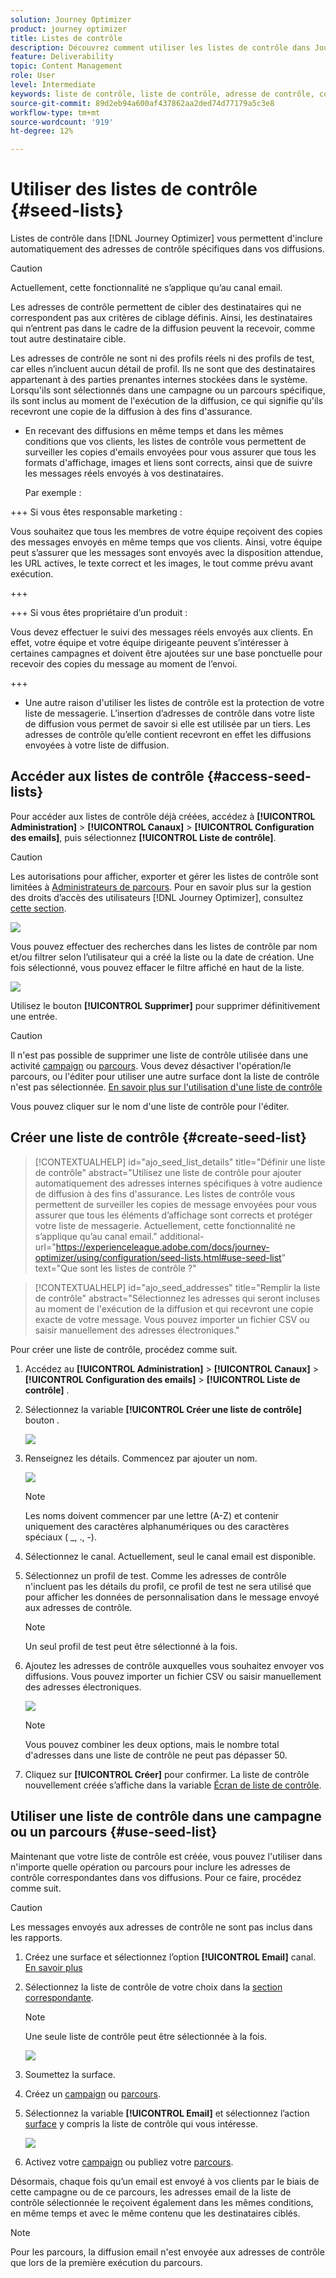 ```yaml
---
solution: Journey Optimizer
product: journey optimizer
title: Listes de contrôle
description: Découvrez comment utiliser les listes de contrôle dans Journey Optimizer
feature: Deliverability
topic: Content Management
role: User
level: Intermediate
keywords: liste de contrôle, liste de contrôle, adresse de contrôle, configuration
source-git-commit: 89d2eb94a600af437862aa2ded74d77179a5c3e8
workflow-type: tm+mt
source-wordcount: '919'
ht-degree: 12%

---
```


# Utiliser des listes de contrôle {#seed-lists}

Listes de contrôle dans [!DNL Journey Optimizer] vous permettent d&#39;inclure automatiquement des adresses de contrôle spécifiques dans vos diffusions.

>[!CAUTION]
>
>Actuellement, cette fonctionnalité ne s’applique qu’au canal email.

Les adresses de contrôle permettent de cibler des destinataires qui ne correspondent pas aux critères de ciblage définis. Ainsi, les destinataires qui n’entrent pas dans le cadre de la diffusion peuvent la recevoir, comme tout autre destinataire cible.

Les adresses de contrôle ne sont ni des profils réels ni des profils de test, car elles n’incluent aucun détail de profil. Ils ne sont que des destinataires appartenant à des parties prenantes internes stockées dans le système. Lorsqu&#39;ils sont sélectionnés dans une campagne ou un parcours spécifique, ils sont inclus au moment de l&#39;exécution de la diffusion, ce qui signifie qu&#39;ils recevront une copie de la diffusion à des fins d&#39;assurance.

* En recevant des diffusions en même temps et dans les mêmes conditions que vos clients, les listes de contrôle vous permettent de surveiller les copies d&#39;emails envoyées pour vous assurer que tous les formats d&#39;affichage, images et liens sont corrects, ainsi que de suivre les messages réels envoyés à vos destinataires.

  Par exemple :

+++ Si vous êtes responsable marketing :

  Vous souhaitez que tous les membres de votre équipe reçoivent des copies des messages envoyés en même temps que vos clients. Ainsi, votre équipe peut s’assurer que les messages sont envoyés avec la disposition attendue, les URL actives, le texte correct et les images, le tout comme prévu avant exécution.

+++

+++ Si vous êtes propriétaire d’un produit :

  Vous devez effectuer le suivi des messages réels envoyés aux clients. En effet, votre équipe et votre équipe dirigeante peuvent s’intéresser à certaines campagnes et doivent être ajoutées sur une base ponctuelle pour recevoir des copies du message au moment de l’envoi.

+++

* Une autre raison d&#39;utiliser les listes de contrôle est la protection de votre liste de messagerie. L’insertion d’adresses de contrôle dans votre liste de diffusion vous permet de savoir si elle est utilisée par un tiers. Les adresses de contrôle qu’elle contient recevront en effet les diffusions envoyées à votre liste de diffusion.

## Accéder aux listes de contrôle {#access-seed-lists}

Pour accéder aux listes de contrôle déjà créées, accédez à **[!UICONTROL Administration]** > **[!UICONTROL Canaux]** > **[!UICONTROL Configuration des emails]**, puis sélectionnez **[!UICONTROL Liste de contrôle]**.

>[!CAUTION]
>
>Les autorisations pour afficher, exporter et gérer les listes de contrôle sont limitées à [Administrateurs de parcours](../administration/ootb-product-profiles.md#journey-administrator). Pour en savoir plus sur la gestion des droits d’accès des utilisateurs [!DNL Journey Optimizer], consultez [cette section](../administration/permissions-overview.md).

![](assets/seed-list-access.png)

Vous pouvez effectuer des recherches dans les listes de contrôle par nom et/ou filtrer selon l’utilisateur qui a créé la liste ou la date de création. Une fois sélectionné, vous pouvez effacer le filtre affiché en haut de la liste.

![](assets/seed-list-filtering.png)

Utilisez le bouton **[!UICONTROL Supprimer]** pour supprimer définitivement une entrée.

>[!CAUTION]
>
>Il n&#39;est pas possible de supprimer une liste de contrôle utilisée dans une activité [campaign](../campaigns/review-activate-campaign.md) ou [parcours](../building-journeys/publishing-the-journey.md). Vous devez désactiver l&#39;opération/le parcours, ou l&#39;éditer pour utiliser une autre surface dont la liste de contrôle n&#39;est pas sélectionnée. [En savoir plus sur l&#39;utilisation d&#39;une liste de contrôle](#use-seed-list)

Vous pouvez cliquer sur le nom d&#39;une liste de contrôle pour l&#39;éditer. <!--Use the **[!UICONTROL Edit]** button to edit a seed list.-->

## Créer une liste de contrôle {#create-seed-list}

>[!CONTEXTUALHELP]
>id="ajo_seed_list_details"
>title="Définir une liste de contrôle"
>abstract="Utilisez une liste de contrôle pour ajouter automatiquement des adresses internes spécifiques à votre audience de diffusion à des fins d&#39;assurance. Les listes de contrôle vous permettent de surveiller les copies de message envoyées pour vous assurer que tous les éléments d’affichage sont corrects et protéger votre liste de messagerie. Actuellement, cette fonctionnalité ne s’applique qu’au canal email."
>additional-url="https://experienceleague.adobe.com/docs/journey-optimizer/using/configuration/seed-lists.html#use-seed-list" text="Que sont les listes de contrôle ?"

>[!CONTEXTUALHELP]
>id="ajo_seed_addresses"
>title="Remplir la liste de contrôle"
>abstract="Sélectionnez les adresses qui seront incluses au moment de l&#39;exécution de la diffusion et qui recevront une copie exacte de votre message. Vous pouvez importer un fichier CSV ou saisir manuellement des adresses électroniques."

Pour créer une liste de contrôle, procédez comme suit.

1. Accédez au **[!UICONTROL Administration]** > **[!UICONTROL Canaux]** > **[!UICONTROL Configuration des emails]** > **[!UICONTROL Liste de contrôle]** .

1. Sélectionnez la variable **[!UICONTROL Créer une liste de contrôle]** bouton .

   ![](assets/seed-list-create-button.png)

1. Renseignez les détails. Commencez par ajouter un nom.

   ![](assets/seed-list-details.png)

   >[!NOTE]
   >
   >Les noms doivent commencer par une lettre (A-Z) et contenir uniquement des caractères alphanumériques ou des caractères spéciaux ( _, ., -).

1. Sélectionnez le canal. Actuellement, seul le canal email est disponible.

1. Sélectionnez un profil de test. Comme les adresses de contrôle n&#39;incluent pas les détails du profil, ce profil de test ne sera utilisé que pour afficher les données de personnalisation dans le message envoyé aux adresses de contrôle.

   >[!NOTE]
   >
   >Un seul profil de test peut être sélectionné à la fois.

1. Ajoutez les adresses de contrôle auxquelles vous souhaitez envoyer vos diffusions. Vous pouvez importer un fichier CSV ou saisir manuellement des adresses électroniques.

   ![](assets/seed-list-email-addresses.png)

   >[!NOTE]
   >
   >Vous pouvez combiner les deux options, mais le nombre total d&#39;adresses dans une liste de contrôle ne peut pas dépasser 50.

1. Cliquez sur **[!UICONTROL Créer]** pour confirmer. La liste de contrôle nouvellement créée s’affiche dans la variable [Écran de liste de contrôle](#access-seed-lists).

## Utiliser une liste de contrôle dans une campagne ou un parcours {#use-seed-list}

Maintenant que votre liste de contrôle est créée, vous pouvez l&#39;utiliser dans n&#39;importe quelle opération ou parcours pour inclure les adresses de contrôle correspondantes dans vos diffusions. Pour ce faire, procédez comme suit.

>[!CAUTION]
>
>Les messages envoyés aux adresses de contrôle ne sont pas inclus dans les rapports.

1. Créez une surface et sélectionnez l’option **[!UICONTROL Email]** canal. [En savoir plus](../email/email-settings.md)

1. Sélectionnez la liste de contrôle de votre choix dans la [section correspondante](../email/email-settings.md#seed-list).

   >[!NOTE]
   >
   >Une seule liste de contrôle peut être sélectionnée à la fois.

   ![](assets/seed-list-surface.png)

1. Soumettez la surface.

1. Créez un [campaign](../campaigns/create-campaign.md) ou [parcours](../building-journeys/journey-gs.md).

1. Sélectionnez la variable **[!UICONTROL Email]** et sélectionnez l’action [surface](channel-surfaces.md) y compris la liste de contrôle qui vous intéresse.

   ![](assets/seed-list-campaign-email.png)

1. Activez votre [campaign](../campaigns/review-activate-campaign.md) ou publiez votre [parcours](../building-journeys/publishing-the-journey.md).

Désormais, chaque fois qu’un email est envoyé à vos clients par le biais de cette campagne ou de ce parcours, les adresses email de la liste de contrôle sélectionnée le reçoivent également dans les mêmes conditions, en même temps et avec le même contenu que les destinataires ciblés.

>[!NOTE]
>
>Pour les parcours, la diffusion email n&#39;est envoyée aux adresses de contrôle que lors de la première exécution du parcours.

